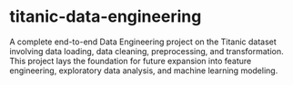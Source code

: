 # titanic-data-engineering
A complete end-to-end Data Engineering project on the Titanic dataset involving data loading, data cleaning, preprocessing, and transformation. This project lays the foundation for future expansion into feature engineering, exploratory data analysis, and machine learning modeling.
